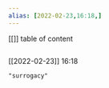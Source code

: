 ```yaml
---
alias: [2022-02-23,16:18,]
---
```

[[]]
table of content
```toc
```

[[2022-02-23]] 16:18

```query
"surrogacy"
```